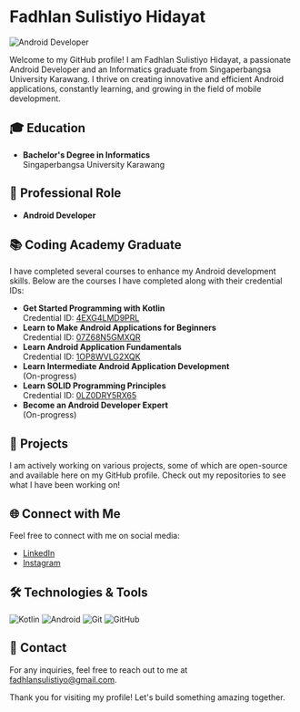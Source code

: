 # Fadhlan Sulistiyo Hidayat

![Android Developer](https://img.shields.io/badge/Android%20Developer-Expert-green)

Welcome to my GitHub profile! I am Fadhlan Sulistiyo Hidayat, a passionate Android Developer and an Informatics graduate from Singaperbangsa University Karawang. I thrive on creating innovative and efficient Android applications, constantly learning, and growing in the field of mobile development.

## 🎓 Education
- **Bachelor's Degree in Informatics**  
  Singaperbangsa University Karawang

## 💼 Professional Role
- **Android Developer**

## 📚 Coding Academy Graduate
I have completed several courses to enhance my Android development skills. Below are the courses I have completed along with their credential IDs:

- **Get Started Programming with Kotlin**  
  Credential ID: [4EXG4LMD9PRL](https://www.dicoding.com/certificates/4EXG4LMD9PRL)
- **Learn to Make Android Applications for Beginners**  
  Credential ID: [07Z68N5GMXQR](https://www.dicoding.com/certificates/07Z68N5GMXQR)
- **Learn Android Application Fundamentals**  
  Credential ID: [1OP8WVLG2XQK](https://www.dicoding.com/certificates/1OP8WVLG2XQK)
- **Learn Intermediate Android Application Development**  
  (On-progress)
- **Learn SOLID Programming Principles**  
  Credential ID: [0LZ0DRY5RX65](https://www.dicoding.com/certificates/0LZ0DRY5RX65)
- **Become an Android Developer Expert**  
  (On-progress)

## 🌟 Projects
I am actively working on various projects, some of which are open-source and available here on my GitHub profile. Check out my repositories to see what I have been working on!

## 🌐 Connect with Me
Feel free to connect with me on social media:
- [LinkedIn](https://linkedin.com/in/fadhlansulistiyo)
- [Instagram](https://instagram.com/fadhlansulistiyo)

## 🛠️ Technologies & Tools
![Kotlin](https://img.shields.io/badge/Kotlin-0095D5?logo=kotlin&logoColor=white)
![Android](https://img.shields.io/badge/Android-3DDC84?logo=android&logoColor=white)
![Git](https://img.shields.io/badge/Git-F05032?logo=git&logoColor=white)
![GitHub](https://img.shields.io/badge/GitHub-181717?logo=github&logoColor=white)

## 📧 Contact
For any inquiries, feel free to reach out to me at [fadhlansulistiyo@gmail.com](mailto:fadhlansulistiyo@gmail.com).

Thank you for visiting my profile! Let's build something amazing together.
